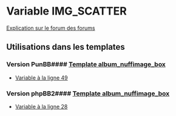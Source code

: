 # Variable IMG_SCATTER
[Explication sur le forum des forums](http://forum.forumactif.com/t294113-listing-des-variables#IMG_SCATTER)
## Utilisations dans les templates
### Version PunBB#### [Template album_nuffimage_box](punbb/album_nuffimage_box.md)
* [Variable à la ligne 49](../punbb/album_nuffimage_box.tpl#L49)
### Version phpBB2#### [Template album_nuffimage_box](subsilver/album_nuffimage_box.md)
* [Variable à la ligne 28](../subsilver/album_nuffimage_box.tpl#L28)